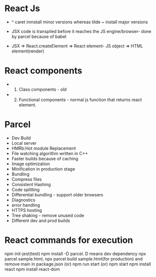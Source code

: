 # React Js

- ^ caret inmstall minor versions whereas tilde ~ install major versions

- JSX code is transpiled before it reaches the JS engine/browser- done by parcel because of babel

- JSX => React.createElement => React element- JS object => HTML element(render)

# React components

- 1. Class components - old
- 2. Functional components - normal js function that returns react element.

# Parcel

- Dev Build
- Local server
- HMRb:Hot module Replacement
- File watching algorithm written in C++
- Faster builds because of caching
- Image optimization
- Minification in production stage
- Bundling
- Compress files
- Consistent Hashing
- Code splitting
- Differential bundling - support older browsers
- Diagnostics
- error handling
- HTTPS hosting
- Tree shaking - remove unused code
- Different dev and prod builds

# React commands for execution

npm init-jest(test)
npm install -D parcel. D means dev dependency
npx parcel sample.html, npx parcel build sample.html(for production) and remove main in package.json (or) npm run start (or) npm start
npm install react
npm install react-dom
